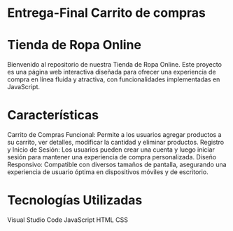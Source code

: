 # Entrega-Final Carrito de compras
# Tienda de Ropa Online
Bienvenido al repositorio de nuestra Tienda de Ropa Online. Este proyecto es una página web interactiva diseñada para ofrecer una experiencia de compra en línea fluida y atractiva, con funcionalidades implementadas en JavaScript.

# Características

Carrito de Compras Funcional: Permite a los usuarios agregar productos a su carrito, ver detalles, modificar la cantidad y eliminar productos.
Registro y Inicio de Sesión: Los usuarios pueden crear una cuenta y luego iniciar sesión para mantener una experiencia de compra personalizada.
Diseño Responsivo: Compatible con diversos tamaños de pantalla, asegurando una experiencia de usuario óptima en dispositivos móviles y de escritorio.

# Tecnologías Utilizadas

Visual Studio Code
JavaScript
HTML
CSS


